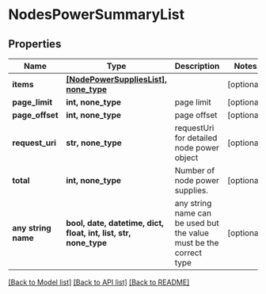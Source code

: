 # NodesPowerSummaryList


## Properties
Name | Type | Description | Notes
------------ | ------------- | ------------- | -------------
**items** | [**[NodePowerSuppliesList], none_type**](NodePowerSuppliesList.md) |  | [optional] 
**page_limit** | **int, none_type** | page limit | [optional] 
**page_offset** | **int, none_type** | page offset | [optional] 
**request_uri** | **str, none_type** | requestUri for detailed node power object | [optional] 
**total** | **int, none_type** | Number of node power supplies. | [optional] 
**any string name** | **bool, date, datetime, dict, float, int, list, str, none_type** | any string name can be used but the value must be the correct type | [optional]

[[Back to Model list]](../README.md#documentation-for-models) [[Back to API list]](../README.md#documentation-for-api-endpoints) [[Back to README]](../README.md)


